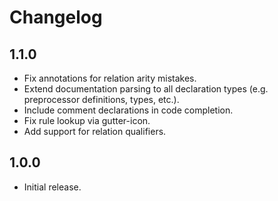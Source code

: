 # Changelog 

## 1.1.0
 * Fix annotations for relation arity mistakes.
 * Extend documentation parsing to all declaration types (e.g. preprocessor definitions, types, etc.).
 * Include comment declarations in code completion.
 * Fix rule lookup via gutter-icon.
 * Add support for relation qualifiers.
 
## 1.0.0
 * Initial release.